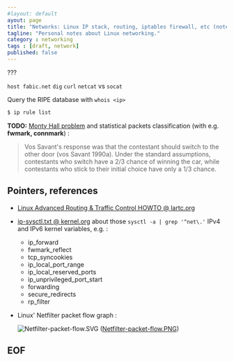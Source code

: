 ```yaml
---
#layout: default
ayout: page
title: "Networks: Linux IP stack, routing, iptables firewall, etc (notes)"
tagline: "Personal notes about Linux networking."
category : networking
tags : [draft, network]
published: false
---
```


???

`host fabic.net`
`dig`
`curl`
`netcat` vs `socat`

Query the RIPE database with `whois <ip>`

```bash
$ ip rule list
```

__TODO:__ [Monty Hall problem](https://en.wikipedia.org/wiki/Monty_Hall_problem) and
statistical packets classification (with e.g. __fwmark, connmark__) :

> Vos Savant's response was that the contestant should switch to the other door
> (vos Savant 1990a). Under the standard assumptions, contestants who switch
> have a 2/3 chance of winning the car, while contestants who stick to their
> initial choice have only a 1/3 chance.


## Pointers, references

* [Linux Advanced Routing & Traffic Control HOWTO @ lartc.org](http://lartc.org/howto/)

* [ip-sysctl.txt @ kernel.org](https://www.kernel.org/doc/Documentation/networking/ip-sysctl.txt)
  about those `sysctl -a | grep '^net\.'` IPv4 and IPv6 kernel variables, e.g. :

    - ip\_forward
    - fwmark\_reflect
    - tcp\_syncookies
    - ip\_local\_port\_range
    - ip\_local\_reserved\_ports
    - ip\_unprivileged\_port\_start
    - forwarding
    - secure\_redirects
    - rp\_filter

* Linux' Netfilter packet flow graph :

    ![Netfilter-packet-flow.SVG](https://upload.wikimedia.org/wikipedia/commons/3/37/Netfilter-packet-flow.svg)
    ([Netfilter-packet-flow.PNG](http://inai.de/images/nf-packet-flow.png))

## EOF
